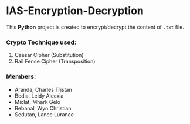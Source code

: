 # IAS-Encryption-Decryption

This **Python** project is created to encrypt/decrypt the content of `.txt` file.

### Crypto Technique used:
1. Caesar Cipher (Substitution)
2. Rail Fence Cipher (Transposition)

### Members:
* Aranda, Charles Tristan
* Bedia, Leidy Alecxia
* Miclat, Mhark Gelo
* Rebanal, Wyn Christian
* Sedutan, Lance Lurance
